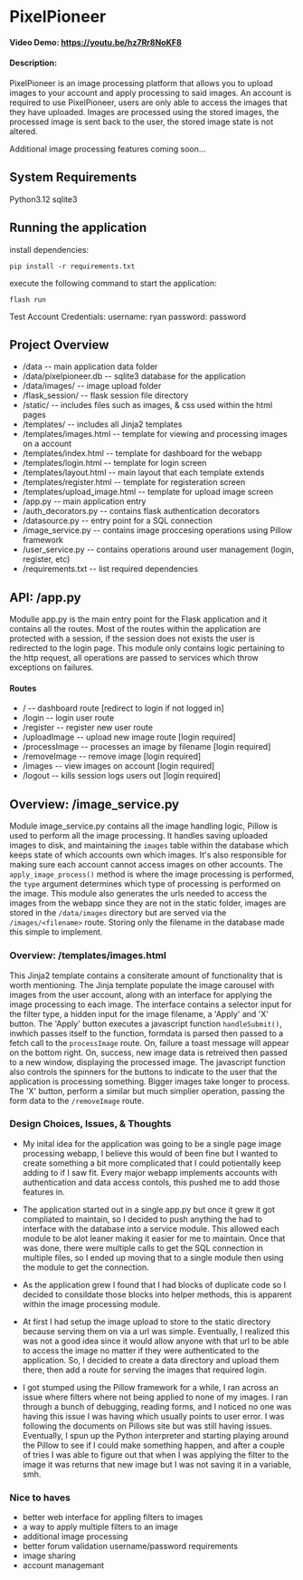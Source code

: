# PixelPioneer
#### Video Demo:  https://youtu.be/hz7Rr8NoKF8
#### Description:
PixelPioneer is an image processing platform that allows you to upload images to your account
and apply processing to said images. An account is required to use PixelPioneer, users are only able
to access the images that they have uploaded. Images are processed using the stored images, the
processed image is sent back to the user, the stored image state is not altered.


Additional image processing features coming soon...

## System Requirements
Python3.12
sqlite3

## Running the application

install dependencies:
```
pip install -r requirements.txt
```

execute the following command to start the application:
```
flash run
```

Test Account Credentials:
username: ryan
password: password

## Project Overview

- /data                           -- main application data folder
- /data/pixelpioneer.db           -- sqlite3 database for the application
- /data/images/                   -- image upload folder
- /flask_session/                 -- flask session file directory
- /static/                        -- includes files such as images, & css used within the html pages
- /templates/                     -- includes all Jinja2 templates
- /templates/images.html          -- template for viewing and processing images on a account
- /templates/index.html           -- template for dashboard for the webapp
- /templates/login.html           -- template for login screen
- /templates/layout.html          -- main layout that each template extends
- /templates/register.html        -- template for registeration screen
- /templates/upload_image.html    -- template for upload image screen
- /app.py                         -- main application entry
- /auth_decorators.py             -- contains flask authentication decorators
- /datasource.py                  -- entry point for a SQL connection
- /image_service.py               -- contains image proccesing operations using Pillow framework
- /user_service.py                -- contains operations around user management (login, register, etc)
- /requirements.txt               -- list required dependencies

## API: /app.py

Modulle app.py is the main entry point for the Flask application and it contains all the routes. Most of the
routes within the application are protected with a session, if the session does not exists the user is redirected
to the login page. This module only contains logic pertaining to the http request, all operations are passed
to services which throw exceptions on failures.

#### Routes
- /                               -- dashboard route [redirect to login if not logged in]
- /login                          -- login user route
- /register                       -- register new user route
- /uploadImage                    -- upload new image route [login required]
- /processImage                   -- processes an image by filename [login required]
- /removeImage                    -- remove image [login required]
- /images                         -- view images on account [login required]
- /logout                         -- kills session logs users out [login required]

## Overview: /image_service.py

Module image_service.py contains all the image handling logic, Pillow is used to perform all the
image processing. It handles saving uploaded images to disk, and maintaining the `images` table
within the database which keeps state of which accounts own which images. It's also responsible
for making sure each account cannot access images on other accounts. The `apply_image_process()`
method is where the image processing is performed, the `type` argument determines which type of
processing is performed on the image. This module also generates the urls needed to access the images
from the webapp since they are not in the static folder, images are stored in the `/data/images` directory
but are served via the `/images/<filename>` route. Storing only the filename in the database
made this simple to implement.

### Overview: /templates/images.html

This Jinja2 template contains a consiterate amount of functionality that is worth mentioning. The Jinja
template populate the image carousel with images from the user account, along with an interface for
applying the image processing to each image. The interface contains a selector input for the filter type,
a hidden input for the image filename, a 'Apply' and 'X' button. The 'Apply' button executes a javascript function
`handleSubmit()`, inwhich passes itself to the function, formdata is parsed then passed to a fetch call to the
`processImage` route. On, failure a toast message will appear on the bottom right. On, success, new image data
is retreived then passed to a new window, displaying the processed image. The javascript function also controls
the spinners for the buttons to indicate to the user that the application is processing something. Bigger images
take longer to process. The 'X' button, perform a similar but much simplier operation, passing the form data to the
`/removeImage` route.


### Design Choices, Issues, & Thoughts

- My inital idea for the application was going to be a single page image processing webapp, I believe this would of
been fine but I wanted to create something a bit more complicated that I could potientally keep adding to if I
saw fit. Every major webapp implements accounts with authentication and data access contols, this pushed me to
add those features in.

- The application started out in a single app.py but once it grew it got compliated to maintain, so I decided to
push anything the had to interface with the database into a service module. This allowed each module to be
alot leaner making it easier for me to maintain. Once that was done, there were multiple calls to get the SQL connection
in multiple files, so I ended up moving that to a single module then using the module to get the connection.

- As the application grew I found that I had blocks of duplicate code so I decided to consildate those blocks into helper
methods, this is apparent within the image processing module.

- At first I had setup the image upload to store to the static directory because serving them on via a url was simple. Eventually,
I realized this was not a good idea since it would allow anyone with that url to be able to access the image no matter if they were
authenticated to the application. So, I decided to create a data directory and upload them there, then add a route for serving
the images that required login.

- I got stumped using the Pillow framework for a while, I ran across an issue where filters where not being applied to none of my images.
I ran through a bunch of debugging, reading forms, and I noticed no one was having this issue I was having which usually points to user
error. I was following the documents on Pillows site but was still having issues. Eventually, I spun up the Python interpreter and starting
playing around the Pillow to see if I could make something happen, and after a couple of tries I was able to figure out that when I was applying
the filter to the image it was returns that new image but I was not saving it in a variable, smh.

### Nice to haves

- better web interface for appling filters to images
- a way to apply multiple filters to an image
- additional image processing
- better forum validation username/password requirements
- image sharing
- account managemant

